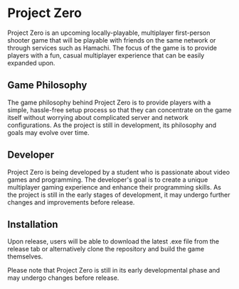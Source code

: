 # Project Zero

Project Zero is an upcoming locally-playable, multiplayer first-person shooter game that will be playable with friends on the same network or through services such as Hamachi. The focus of the game is to provide players with a fun, casual multiplayer experience that can be easily expanded upon.

## Game Philosophy

The game philosophy behind Project Zero is to provide players with a simple, hassle-free setup process so that they can concentrate on the game itself without worrying about complicated server and network configurations. As the project is still in development, its philosophy and goals may evolve over time.

## Developer

Project Zero is being developed by a student who is passionate about video games and programming. The developer's goal is to create a unique multiplayer gaming experience and enhance their programming skills. As the project is still in the early stages of development, it may undergo further changes and improvements before release.

## Installation

Upon release, users will be able to download the latest .exe file from the release tab or alternatively clone the repository and build the game themselves.

Please note that Project Zero is still in its early developmental phase and may undergo changes before release.
